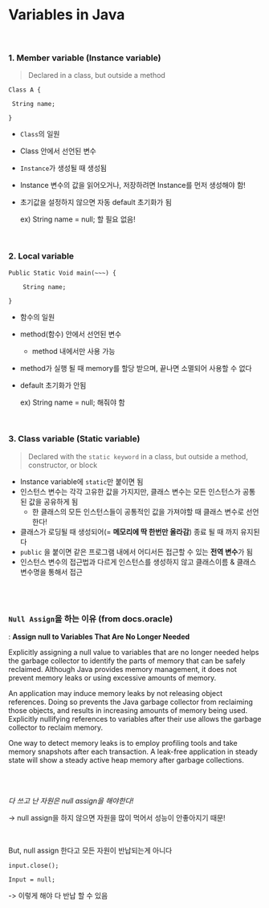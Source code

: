 # Variables in Java

<br>

### 1. Member variable (Instance variable)

> Declared in a class, but outside a method

```
Class A {

 String name; 

}                  
```

- `Class`의 일원

- Class 안에서 선언된 변수

- `Instance`가 생성될 때 생성됨

- Instance 변수의 값을 읽어오거나, 저장하려면 Instance를 먼저 생성해야 함!

- 초기값을 설정하지 않으면 자동 default 초기화가 됨  

  ex) String name = null;  할 필요 없음!
  
  

<br>

### 2. Local variable

```
Public Static Void main(~~~) {  

	String name;

}
```

- 함수의 일원

- method(함수) 안에서 선언된 변수

  - method 내에서만 사용 가능

- method가 실행 될 때 memory를 할당 받으며, 끝나면 소멸되어 사용할 수 없다

- default 초기화가 안됨  

  ex) String name = null; 해줘야 함

<br>

### 3. Class variable (Static variable)

> Declared with the `static keyword` in a class, but outside a method, constructor, or block

- Instance variable에 `static`만 붙이면 됨
- 인스턴스 변수는 각각 고유한 값을 가지지만, 클래스 변수는 모든 인스턴스가 공통된 값을 공유하게 됨
  - 한 클래스의 모든 인스턴스들이 공통적인 값을 가져야할 때 클래스 변수로 선언한다!
- 클래스가 로딩될 때 생성되어(= **메모리에 딱 한번만 올라감**) 종료 될 때 까지 유지된다
- `public` 을 붙이면 같은 프로그램 내에서 어디서든 접근할 수 있는 **전역 변수**가 됨
- 인스턴스 변수의 접근법과 다르게 인스턴스를 생성하지 않고 클래스이름 & 클래스변수명을 통해서 접근



<br><br>

### `Null Assign`을 하는 이유 (from docs.oracle)

: **Assign null to Variables That Are No Longer Needed**

Explicitly assigning a null value to variables that are no longer needed helps the garbage collector to identify the parts of memory that can be safely reclaimed. Although Java provides memory management, it does not prevent memory leaks or using excessive amounts of memory.

An application may induce memory leaks by not releasing object references. Doing so prevents the Java garbage collector from reclaiming those objects, and results in increasing amounts of memory being used. Explicitly nullifying references to variables after their use allows the garbage collector to reclaim memory.

One way to detect memory leaks is to employ profiling tools and take memory snapshots after each transaction. A leak-free application in steady state will show a steady active heap memory after garbage collections.

<br>

<br>

*다 쓰고 난 자원은 null assign을 해야한다!*

-> null assign을 하지 않으면 자원을 많이 먹어서 성능이 안좋아지기 때문!

<br>

 But, null assign 한다고 모든 자원이 반납되는게 아니다

```
input.close();

Input = null;
```

  -> 이렇게 해야 다 반납 할 수 있음

